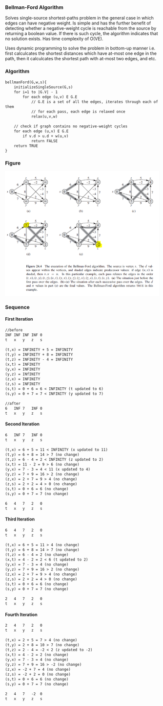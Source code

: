 ### Bellman-Ford Algorithm

Solves single-source shortest-paths problem in the general case in which edges can have negative weight. Is simple and has the further benefit of detecting whether a negative-weight cycle is reachable from the source by returning a boolean value. If there is such cycle, the algorithm indicates that no solution exists. Has time complexity of O(VE).

Uses dynamic programming to solve the problem in bottom-up manner i.e. first calculcates the shortest distances which have at-most one edge in the path, then it calculcates the shortest path with at-most two edges, and etc.

### Algorithm

```
bellmanFord(G,w,s){
    initializeSingleSource(G,s)
    for i=1 to |G.V| - 1
        for each edge (u,v) E G.E
            // G.E is a set of all the edges, iterates through each of them
            // for each pass, each edge is relaxed once
            relax(u,v,w)

    // check if graph contains no negative-weight cycles
    for each edge (u,v) E G.E
        if v.d > u.d + w(u,v)
            return FALSE
    return TRUE
}
```

### Figure

<img src="../../../images/shortest-paths-bellman-ford.PNG">

### Sequence

#### First Iteration

```
//before
INF INF INF INF 0
t   x   y   z   s

(t,x) = INFINITY + 5 = INFINITY
(t,y) = INFINITY + 8 = INFINITY
(t,z) = INFINITY - 4 = INFINITY
(x,t) = INFINITY
(y,x) = INFINITY
(y,z) = INfINITY
(z,x) = INFINITY
(z,s) = INFINITY 
(s,t) = 0 + 6 = 6 < INFINITY (t updated to 6)
(s,y) = 0 + 7 = 7 < INFINITY (y updated to 7)

//after
6   INF 7   INF 0
t   x   y   z   s
```

#### Second Iteration

```
6   INF 7   INF 0
t   x   y   z   s

(t,x) = 6 + 5 = 11 < INFINITY (x updated to 11)
(t,y) = 6 + 8 = 14 > 7 (no change) 
(t,z) = 6 - 4 = 2 < INFINITY (z updated to 2)
(x,t) = 11 - 2 = 9 > 6 (no change)
(y,x) = 7 - 3 = 4 < 11 (x updated to 4)
(y,z) = 7 + 9 = 16 > 2 (no change)
(z,x) = 2 + 7 = 9 > 4 (no change)
(z,s) = 2 + 2 = 4 > 0 (no change)
(s,t) = 0 + 6 = 6 (no change)
(s,y) = 0 + 7 = 7 (no change)

6   4   7   2   0
t   x   y   z   s
```

#### Third Iteration

```
6   4   7   2   0
t   x   y   z   s

(t,x) = 6 + 5 = 11 > 4 (no change)
(t,y) = 6 + 8 = 14 > 7 (no change) 
(t,z) = 6 - 4 = 2 (no change)
(x,t) = 4 - 2 = 2 < 6 (t updated to 2)
(y,x) = 7 - 3 = 4 (no change)
(y,z) = 7 + 9 = 16 > 2 (no change)
(z,x) = 2 + 7 = 9 > 4 (no change)
(z,s) = 2 + 2 = 4 > 0 (no change)
(s,t) = 0 + 6 = 6 (no change)
(s,y) = 0 + 7 = 7 (no change)

2   4   7   2   0
t   x   y   z   s
```

#### Fourth Iteration

```
2   4   7   2   0
t   x   y   z   s

(t,x) = 2 + 5 = 7 > 4 (no change)
(t,y) = 2 + 8 = 10 > 7 (no change) 
(t,z) = 2 - 4 = -2 < 2 (z updated to -2)
(x,t) = 4 - 2 = 2 (no change)
(y,x) = 7 - 3 = 4 (no change)
(y,z) = 7 + 9 = 16 > -2 (no change)
(z,x) = -2 + 7 = 4 (no change)
(z,s) = -2 + 2 = 0 (no change)
(s,t) = 0 + 6 = 6 (no change)
(s,y) = 0 + 7 = 7 (no change)

2   4   7   -2  0
t   x   y   z   s
```
